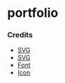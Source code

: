 # portfolio

### Credits

-   [SVG](https://github.com/gilbarbara/logos)
-   [SVG](https://www.vectorlogo.zone/)
-   [Font](https://fonts.google.com/)
-   [Icon](https://fonts.google.com/icons)
